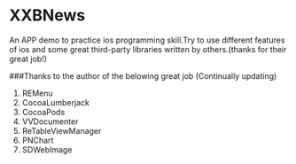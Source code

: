 # XXBNews
An APP demo to practice ios programming skill.Try to use different features of ios and some great third-party libraries written by others.(thanks for their great job!) 

###Thanks to the author of the belowing great job (Continually updating)
1. REMenu
1. CocoaLumberjack
1. CocoaPods
1. VVDocumenter
1. ReTableViewManager
1. PNChart
1. SDWebImage